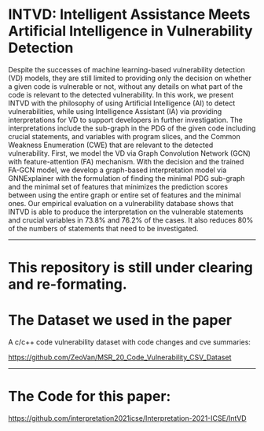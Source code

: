 # INTVD: Intelligent Assistance Meets Artificial Intelligence in Vulnerability Detection

Despite the successes of machine learning-based vulnerability detection (VD) models, they are still limited to providing only the decision on whether a given code is vulnerable or not, without any details on what part of the code is relevant to the detected vulnerability. In this work, we present INTVD with the philosophy of using Artificial Intelligence (AI) to detect vulnerabilities, while using Intelligence Assistant (IA) via providing interpretations for VD to support developers in further investigation. The interpretations include the sub-graph in the PDG of the given code including crucial statements, and variables with program slices, and the Common Weakness Enumeration (CWE) that are relevant to the detected vulnerability. First, we model the VD via Graph Convolution Network (GCN) with feature-attention (FA) mechanism. With the decision and the trained FA-GCN model, we develop a graph-based interpretation model via GNNExplainer with the formulation of finding the minimal PDG sub-graph and the minimal set of features that minimizes the prediction scores between using the entire graph or entire set of features and the minimal ones. Our empirical evaluation on a vulnerability database shows that INTVD is able to produce the interpretation on the vulnerable statements and crucial variables in 73.8% and 76.2% of the cases. It also reduces 80% of the numbers of statements that need to be investigated.

----------
# This repository is still under clearing and re-formating. 

# The Dataset we used in the paper

A c/c++ code vulnerability dataset with code changes and cve summaries: 

https://github.com/ZeoVan/MSR_20_Code_Vulnerability_CSV_Dataset

----------

# The Code for this paper:

https://github.com/interpretation2021icse/Interpretation-2021-ICSE/IntVD

